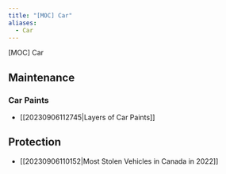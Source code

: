 ```yaml
---
title: "[MOC] Car"
aliases:
  - Car
---
```


[MOC] Car

## Maintenance

### Car Paints

- [[20230906112745|Layers of Car Paints]]

## Protection

- [[20230906110152|Most Stolen Vehicles in Canada in 2022]]
